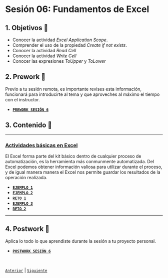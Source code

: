# Sesión 06: Fundamentos de Excel

<div>

## 1. Objetivos :dart:

- Conocer la actividad *Excel Application Scope*.
- Comprender el uso de la propiedad *Create if not exists*. 
- Conocer la actividad *Read Cell*
- Conocer la actividad *Write Cell*
- Conocer las expresiones *ToUpper* y *ToLower*

## 2. Prework :notebook_with_decorative_cover:

Previo a tu sesión remota, es importante revises esta información, funcionará para introducirte al tema y que aproveches al máximo el tiempo con el instructor.

- [**`PREWORK SESIÓN 6`**](https://github.com/bot-jcris/RPA-UiPath-Pepsico-2021/raw/main/Session-06/material/Prework_%20Sesi%C3%B3n%206_Fundamentos%20de%20Excel.pdf)

## 3. Contenido :blue_book:

---

### <ins>Actividades básicas en Excel</ins>

El Excel forma parte del kit básico dentro de cualquier proceso de automatización, es la herramienta más conmunmente automatizada. Del Excel podemos obtener información valiosa para utilizar durante el proceso, y de igual manera manera el Excel nos permite guardar los resultados de la operación realizada.

- [**`EJEMPLO 1`**](Example-01/README.md)
- [**`EJEMPLO 2`**](Example-02/README.md)
- [**`RETO 1`**](Challenge-01/README.md)
- [**`EJEMPLO 3`**](Example-02/README.md)
- [**`RETO 2`**](Challenge-02/README.md)

---

## 4. Postwork :memo:
Aplica lo todo lo que aprendiste durante la sesión a tu proyecto personal.

- [**`POSTWORK SESIÓN 6`**](Postwork/README.md)

<br>

[`Anterior`](../Session-05/README.md) | [`Siguiente`](../Session-07/README.md)

</div>